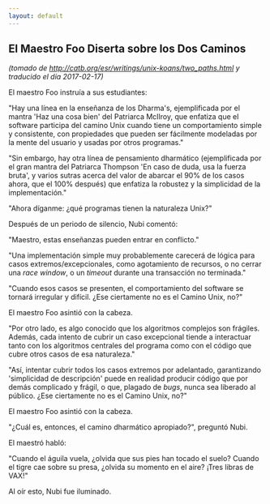```yaml
---
layout: default
---
```

## El Maestro Foo Diserta sobre los Dos Caminos
_(tomado de <http://catb.org/esr/writings/unix-koans/two_paths.html> y traducido el día 2017-02-17)_

El maestro Foo instruía a sus estudiantes:

"Hay una línea en la enseñanza de los Dharma's, ejemplificada por el mantra 'Haz una cosa bien' del Patriarca McIlroy, que enfatiza que el software participa del camino Unix cuando tiene un comportamiento simple y consistente, con propiedades que pueden ser fácilmente modeladas por la mente del usuario y usadas por otros programas."

"Sin embargo, hay otra línea de pensamiento dharmático (ejemplificada por el gran mantra del Patriarca Thompson 'En caso de duda, usa la fuerza bruta', y varios sutras acerca del valor de abarcar el 90% de los casos ahora, que el 100% después) que enfatiza la robustez y la simplicidad de la implementación."

"Ahora díganme: ¿qué programas tienen la naturaleza Unix?"

Después de un periodo de silencio, Nubi comentó:

"Maestro, estas enseñanzas pueden entrar en conflicto."

"Una implementación simple muy probablemente carecerá de lógica para casos extremos/excepcionales, como agotamiento de recursos, o no cerrar una _race window_, o un _timeout_ durante una transacción no terminada."

"Cuando esos casos se presenten, el comportamiento del software se tornará irregular y difícil. ¿Ese ciertamente no es el Camino Unix, no?"

El maestro Foo asintió con la cabeza.

"Por otro lado, es algo conocido que los algoritmos complejos son frágiles. Además, cada intento de cubrir un caso excepcional tiende a interactuar tanto con los algoritmos centrales del programa como con el código que cubre otros casos de esa naturaleza."

"Así, intentar cubrir todos los casos extremos por adelantado, garantizando 'simplicidad de descripción' puede en realidad producir código que por demás complicado y frágil, o que, plagado de _bugs_, nunca sea liberado al público. ¿Ese ciertamente no es el Camino Unix, no?"

El maestro Foo asintió con la cabeza.

"¿Cuál es, entonces, el camino dharmático apropiado?", preguntó Nubi.

El maestró habló:

"Cuando el águila vuela, ¿olvida que sus pies han tocado el suelo? Cuando el tigre cae sobre su presa, ¿olvida su momento en el aire? ¡Tres libras de VAX!"

Al oír esto, Nubi fue iluminado.

